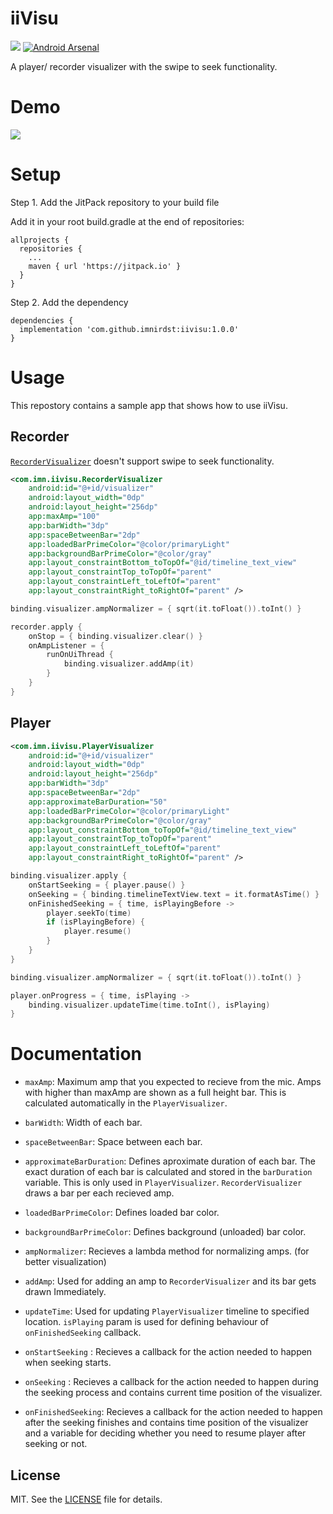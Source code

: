 # iiVisu
[![](https://jitpack.io/v/ImnIrdst/iiVisu.svg)](https://jitpack.io/#ImnIrdst/iiVisu)
[![Android Arsenal](https://img.shields.io/badge/Android%20Arsenal-iiVisu-brightgreen.svg?style=flat)](https://android-arsenal.com/details/1/8186)

A player/ recorder visualizer with the swipe to seek functionality.

# Demo

![](https://github.com/ImnIrdst/iiVisu/blob/main/demo/iivisu_player.gif)

# Setup

Step 1. Add the JitPack repository to your build file

Add it in your root build.gradle at the end of repositories:
```
allprojects {
  repositories {
    ...
    maven { url 'https://jitpack.io' }
  }
}
```
Step 2. Add the dependency
```
dependencies {
  implementation 'com.github.imnirdst:iivisu:1.0.0'
}
```

# Usage

This repostory contains a sample app that shows how to use iiVisu.

## Recorder

[`RecorderVisualizer`](https://github.com/ImnIrdst/iiVisu/blob/main/iivisu/src/main/java/com/imn/iivisu/RecorderVisualizer.kt) doesn't support swipe to seek functionality.

```XML
<com.imn.iivisu.RecorderVisualizer
    android:id="@+id/visualizer"
    android:layout_width="0dp"
    android:layout_height="256dp"
    app:maxAmp="100"
    app:barWidth="3dp"
    app:spaceBetweenBar="2dp"
    app:loadedBarPrimeColor="@color/primaryLight"
    app:backgroundBarPrimeColor="@color/gray"
    app:layout_constraintBottom_toTopOf="@id/timeline_text_view"
    app:layout_constraintTop_toTopOf="parent"
    app:layout_constraintLeft_toLeftOf="parent"
    app:layout_constraintRight_toRightOf="parent" />
```

```Kotlin
binding.visualizer.ampNormalizer = { sqrt(it.toFloat()).toInt() }

recorder.apply {
    onStop = { binding.visualizer.clear() }
    onAmpListener = {
        runOnUiThread {
            binding.visualizer.addAmp(it)
        }
    }
}
```

## Player
```XML
<com.imn.iivisu.PlayerVisualizer
    android:id="@+id/visualizer"
    android:layout_width="0dp"
    android:layout_height="256dp"
    app:barWidth="3dp"
    app:spaceBetweenBar="2dp"
    app:approximateBarDuration="50"
    app:loadedBarPrimeColor="@color/primaryLight"
    app:backgroundBarPrimeColor="@color/gray"
    app:layout_constraintBottom_toTopOf="@id/timeline_text_view"
    app:layout_constraintTop_toTopOf="parent"
    app:layout_constraintLeft_toLeftOf="parent"
    app:layout_constraintRight_toRightOf="parent" />
```

```Kotlin
binding.visualizer.apply {
    onStartSeeking = { player.pause() }
    onSeeking = { binding.timelineTextView.text = it.formatAsTime() }
    onFinishedSeeking = { time, isPlayingBefore ->
        player.seekTo(time)
        if (isPlayingBefore) {
            player.resume()
        }
    }
}

binding.visualizer.ampNormalizer = { sqrt(it.toFloat()).toInt() }

player.onProgress = { time, isPlaying ->
    binding.visualizer.updateTime(time.toInt(), isPlaying)
}
```

# Documentation
- `maxAmp`: Maximum amp that you expected to recieve from the mic. Amps with higher than maxAmp are shown as a full height bar. This is calculated automatically in the `PlayerVisualizer`.

- `barWidth`: Width of each bar.

- `spaceBetweenBar`: Space between each bar.

- `approximateBarDuration`: Defines aproximate duration of each bar. The exact duration of each bar is calculated and stored in the `barDuration` variable. This is only used in `PlayerVisualizer`. `RecorderVisualizer` draws a bar per each recieved amp.

- `loadedBarPrimeColor`: Defines loaded bar color.

- `backgroundBarPrimeColor`: Defines background (unloaded) bar color.

- `ampNormalizer`: Recieves a lambda method for normalizing amps. (for better visualization)

- `addAmp`: Used for adding an amp to `RecorderVisualizer` and its bar gets drawn Immediately.

- `updateTime`: Used for updating `PlayerVisualizer` timeline to specified location. `isPlaying` param is used for defining behaviour of `onFinishedSeeking` callback.

- `onStartSeeking` : Recieves a callback for the action needed to happen when seeking starts.

- `onSeeking` : Recieves a callback for the action needed to happen during the seeking process and contains current time position of the visualizer.

- `onFinishedSeeking`: Recieves a callback for the action needed to happen after the seeking finishes and contains time position of the visualizer and a variable for deciding whether you need to resume player after seeking or not.

## License
MIT. See the [LICENSE](https://github.com/ImnIrdst/iiVisu/blob/main/LICENSE) file for details.
